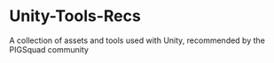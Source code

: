 # Unity-Tools-Recs
A collection of assets and tools used with Unity, recommended by the PIGSquad community
